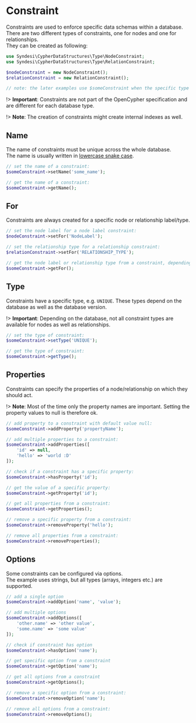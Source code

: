 # Constraint

Constraints are used to enforce specific data schemas within a database.  
There are two different types of constraints, one for nodes and one for relationships.  
They can be created as following:

```php
use Syndesi\CypherDataStructures\Type\NodeConstraint;
use Syndesi\CypherDataStructures\Type\RelationConstraint;

$nodeConstraint = new NodeConstraint();
$relationConstraint = new RelationConstraint();

// note: the later examples use $someConstraint when the specific type does not matter
```

!> **Important**: Constraints are not part of the OpenCypher specification and are different for each database type.

!> **Note**: The creation of constraints might create internal indexes as well.

## Name

The name of constraints must be unique across the whole database.  
The name is usually written in [lowercase snake case](https://neo4j.com/docs/cypher-manual/current/constraints/examples/).

```php
// set the name of a constraint:
$someConstraint->setName('some_name');

// get the name of a constraint:
$someConstraint->getName();
```

## For

Constraints are always created for a specific node or relationship label/type.

```php
// set the node label for a node label constraint:
$nodeConstraint->setFor('NodeLabel');

// set the relationship type for a relationship constraint:
$relationConstraint->setFor('RELATIONSHIP_TYPE');

// get the node label or relationship type from a constraint, depending on the constraint type:
$someConstraint->getFor();
```

## Type

Constraints have a specific type, e.g. `UNIQUE`. These types depend on the database as well as the database  version.

!> **Important**: Depending on the database, not all constraint types are available for nodes as well as relationships.

```php
// set the type of constraint:
$someConstraint->setType('UNIQUE');

// get the type of constraint:
$someConstraint->getType();
```

## Properties

Constraints can specify the properties of a node/relationship on which they should act.

!> **Note**: Most of the time only the property names are important. Setting the property values to null is therefore
ok.

```php
// add property to a constraint with default value null:
$someConstraint->addProperty('propertyName');

// add multiple properties to a constraint:
$someConstraint->addProperties([
    'id' => null,
    'hello' => 'world :D'
]);

// check if a constraint has a specific property:
$someConstraint->hasProperty('id');

// get the value of a specific property:
$someConstraint->getProperty('id');

// get all properties from a constraint:
$someConstraint->getProperties();

// remove a specific property from a constraint:
$someConstraint->removeProperty('hello');

// remove all properties from a constraint:
$someConstraint->removeProperties();
```

## Options

Some constraints can be configured via options.  
The example uses strings, but all types (arrays, integers etc.) are supported.

```php
// add a single option
$someConstraint->addOption('name', 'value');

// add multiple options
$someConstraint->addOptions([
    'other.name' => 'other value',
    'some.name' => 'some value'
]);

// check if constraint has option
$someConstraint->hasOption('name');

// get specific option from a constraint
$someConstraint->getOption('name');

// get all options from a constraint
$someConstraint->getOptions();

// remove a specific option from a constraint:
$someConstraint->removeOption('name');

// remove all options from a constraint:
$someConstraint->removeOptions();
```
